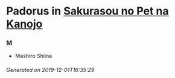 # Padorus in [Sakurasou no Pet na Kanojo](https://myanimelist.net/manga/30051/Sakurasou_no_Pet_na_Kanojo)

### M
* Mashiro Shiina

###### Generated on 2019-12-01T16:35:29
